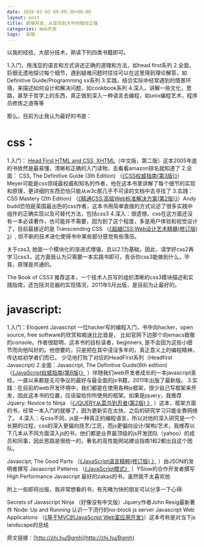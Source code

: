 ```yaml
---
date: 2016-01-03 09:09:30+00:00
layout: post
title: 前端开发，从菜鸟到大牛的取经之路
categories: Web开发
tags:  前端
---
```

以我的经验，大部分技术，熟读下列四类书籍即可。

1.入门，用浅显的语言和方式讲述正确的道理和方法，如head first系列
2.全面，巨细无遗地探讨每个细节，遇到疑难问题时往往可以在这里得到理论解答，如Definitive Guide/Programming xx系列
3.实践，结合实际中经常遇到的情景环境，来描述如何设计和解决问题，如cookbook系列
4.深入，讲解一些文化，思路，甚至于哲学上的东西，真正做到深入一种语言去编程，如unix编程艺术，程序员修炼之道等等

那么，目前为止我认为最好的书是：

css：
=====
1.入门： [Head First HTML and CSS, XHTML](http://www.amazon.cn/gp/product/B00FF3P8FY/ref=as_li_ss_tl?ie=UTF8&camp=536&creative=3132&creativeASIN=B00FF3P8FY&linkCode=as2&tag=cfjh-23)（中文版，第二版）这本2005年底的书依然是最易懂，清晰和正确的入门读物，去看看amazon排名就知道了
2.全面： CSS, The Definitive Guide (3th Edition) （[《CSS权威指南(第3版)》](http://www.amazon.cn/gp/product/B0011F5SIC/ref=as_li_ss_tl?ie=UTF8&camp=536&creative=3132&creativeASIN=B0011F5SIC&linkCode=as2&tag=cfjh-23)）Meyer可能是css领域最权威和知名的作者，他在这本书里讲解了每个细节的实现和原理，更详细的东西恐怕只能从w3c那几乎不可读的文档中去寻找了
3.实践：CSS Mastery (2th Edition) （[《精通CSS:高级Web标准解决方案(第2版)》](http://www.amazon.cn/gp/product/B003IURKAM/ref=as_li_ss_tl?ie=UTF8&camp=536&creative=3132&creativeASIN=B003IURKAM&linkCode=as2&tag=cfjh-23)）Andy budd恐怕是英国最出色的css作者，这本书用简单直接的方式论述了很多实践中组件的正确实现以及可替代方法，包括css3
4.深入：很遗憾，css在这方面还没有一本必读著作，也可能并不需要，因为到了这个程度，多是用户体验和视觉设计了，目前最接近的是 Transcending CSS （[《超越CSS:Web设计艺术精髓(修订版) 》](http://www.amazon.cn/gp/product/B008O70OKC/ref=as_li_ss_tl?ie=UTF8&camp=536&creative=3132&creativeASIN=B008O70OKC&linkCode=as2&tag=cfjh-23)）, 但不断的技术进化使得书中某些部分感觉有些落伍。

关于css3, 她是一个模块化的渐进式增强，且以2.1为基础，因此，请学好css2再学习css3，这方面我认为只需要一本实践书即可，告诉你css3能做到什么，毕竟，原理是共通的。

The Book of CSS3 推荐这本，一个技术人员写的组织清晰的css3模块描述和实践指南，还包括浏览器的实现情况，2011年5月出版，是目前为止最好的。

javascript:
=====
1.入门：Eloquent Javascript 一位hacker写的编程入门，书中向hacker，open source, free software的欣赏和痴迷比比皆是， 比如官网下边那个向emacs致敬的console。作者很聪明，这本书的目标读者，beginners, 是不会因为这些小细节而向他叫好的。他想要的，只是把在其中浸淫多年的，真正意义上的编程精神，传达给初学者们而已。 少见地打败了对应的HeadFirst系列（Headfirst Javascript)
2.全面：Javascript, The Definitive Guide(6th edition) （[《JavaScript权威指南(第6版)》](http://www.amazon.cn/gp/product/B007VISQ1Y/ref=as_li_ss_tl?ie=UTF8&camp=536&creative=3132&creativeASIN=B007VISQ1Y&linkCode=as2&tag=cfjh-23) ）伴随我们web开发者成长的一本javascript圣经，一直以来都是无可争议的最好与最全面的js书籍，2011年出版了最新版。
3.实践：在目前的web开发环境中，我们都是在使用各种js框架，很少自己写框架来开发，因此这本书的位置，应该留给你所使用的框架。如果是jquery，我推荐 Jquery: Novice to Ninja （[《JQUERY从菜鸟到忍者(第2版) 》](http://www.amazon.cn/gp/product/B00EVO8PCG/ref=as_li_ss_tl?ie=UTF8&camp=536&creative=3132&creativeASIN=B00EVO8PCG&linkCode=as2&tag=cfjh-23) ）这本，框架方面的书，经常一本入门的就够了，因为更新实在太快，之后的研究学习只能全靠网络了。
4.深入：与css不同，js是一种真正的编程语言，所以对他的深入研究是一个长期的过程，css的深入更偏向技艺/工匠，而js更偏向设计/架构/艺术，我推荐以下几本从不同方面深入js的书，他们都是业界最顶级的js开发团队（yahoo）的成员和同事，因此思路是很统一的，著名的高性能网站建设指南1和2都出自这个团队。

 Javascipt, The Good Parts （[《JavaScript语言精粹(修订版) 》](http://www.amazon.cn/gp/product/B0097CON2S/ref=as_li_ss_tl?ie=UTF8&camp=536&creative=3132&creativeASIN=B0097CON2S&linkCode=as2&tag=cfjh-23) ）由JSON的发明者撰写
 Javascript Patterns （[《JavaScript模式》](http://www.amazon.cn/gp/product/B008QTG1HS/ref=as_li_ss_tl?ie=UTF8&camp=536&creative=3132&creativeASIN=B008QTG1HS&linkCode=as2&tag=cfjh-23) ）YSlow的合作开发者撰写
 High Performance Javascript 最好的zakas的书，虽然我不太喜欢他

 附上一些即将出版，我非常想看的书，有先睹为快的朋友可以分享一下心得:

 Secrets of Javascript Ninja （好像没有中文版）Jquery作者John Resig最新著作
 Node: Up and Running 认识一下流行的no-block js server
 Javascript Web Applications （[《基于MVC的JavaScript Web富应用开发》](http://www.amazon.cn/gp/product/B0082226FU/ref=as_li_ss_tl?ie=UTF8&camp=536&creative=3132&creativeASIN=B0082226FU&linkCode=as2&tag=cfjh-23)）这本号称是对当下js landscape的总结

 原文链接：[http://zhi.hu/Bgmh](http://zhi.hu/Bgmh) 

